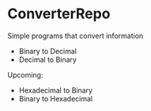 # ConverterRepo
Simple programs that convert information

- Binary to Decimal
- Decimal to Binary

Upcoming:

- Hexadecimal to Binary
- Binary to Hexadecimal
